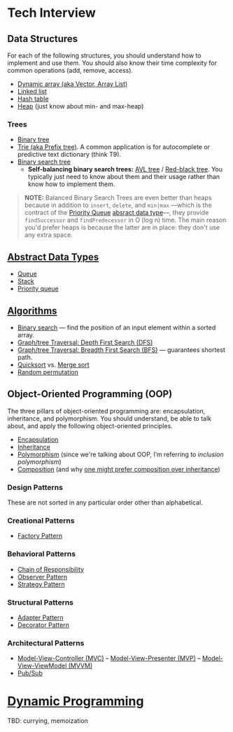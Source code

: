 # Tech Interview

## Data Structures
For each of the following structures, you should understand how to implement and use them.
You should also know their time complexity for common operations (add, remove, access).

* [Dynamic array (aka Vector, Array List)](http://en.wikipedia.org/wiki/Dynamic_array)
* [Linked list](http://en.wikipedia.org/wiki/Singly_linked_list)
* [Hash table](http://en.wikipedia.org/wiki/Hash_table)
* [Heap](http://en.wikipedia.org/wiki/Heap_(data_structure)) (just know about min- and max-heap)

### Trees
* [Binary tree](http://en.wikipedia.org/wiki/Binary_tree)
* [Trie (aka Prefix tree)](http://en.wikipedia.org/wiki/Trie). A common application is for autocomplete or predictive text dictionary (think T9).
* [Binary search tree](https://en.wikipedia.org/wiki/Binary_search_tree)
  - **Self-balancing binary search trees:**  [AVL tree](https://en.wikipedia.org/wiki/AVL_tree) / [Red-black tree](http://en.wikipedia.org/wiki/Red%E2%80%93black_tree).
  You typically just need to know about them and their usage rather than know how to implement them.

> **NOTE:**
> Balanced Binary Search Trees are even better than heaps because in addition to `insert`, `delete`, and `min|max` —which is the contract of
> the [Priority Queue](./abstract-data-types/priority-queue.md) [absract data type](./abstract-data-types/)—, they provide `findSuccessor`
> and `findPredecessor` in O (log n) time.
> The main reason you'd prefer heaps is because the latter are in place: they don't use any extra space.

## [Abstract Data Types](./abstract-data-types/)
* [Queue](http://en.wikipedia.org/wiki/Queue_(abstract_data_type))
* [Stack](http://en.wikipedia.org/wiki/Stack_(abstract_data_type))
* [Priority queue](https://en.wikipedia.org/wiki/Priority_queue)

## [Algorithms](./algorithms/)
* [Binary search](./algorithms/binary-search.md) — find the position of an input element within a sorted array.
* [Graph/tree Traversal: Depth First Search (DFS)](./algorithms/graph-dfs.md)
* [Graph/tree Traversal: Breadth First Search (BFS)](./algorithms/graph-bfs.md) — guarantees shortest path.
* [Quicksort](http://en.wikipedia.org/wiki/Quicksort) vs. [Merge sort](http://en.wikipedia.org/wiki/Merge_sort)
* [Random permutation](http://en.wikipedia.org/wiki/Random_permutation)

## Object-Oriented Programming (OOP)
The three pillars of object-oriented programming are: encapsulation, inheritance, and polymorphism.
You should understand, be able to talk about, and apply the following object-oriented principles.
* [Encapsulation](http://en.wikipedia.org/wiki/Encapsulation_(object-oriented_programming))
* [Inheritance](http://en.wikipedia.org/wiki/Inheritance_(object-oriented_programming))
* [Polymorphism](http://en.wikipedia.org/wiki/Polymorphism_(computer_science)) (since we're talking about OOP, I’m referring to *inclusion polymorphism*)
* [Composition](http://en.wikipedia.org/wiki/Object_composition) (and why [one might prefer composition over inheritance](http://en.wikipedia.org/wiki/Composition_over_inheritance))

### Design Patterns
These are not sorted in any particular order other than alphabetical.

### Creational Patterns
* [Factory Pattern](http://sourcemaking.com/design_patterns/factory_method)

### Behavioral Patterns
* [Chain of Responsibility](http://sourcemaking.com/design_patterns/chain_of_responsibility)
* [Observer Pattern](http://sourcemaking.com/design_patterns/observer)
* [Strategy Pattern](http://sourcemaking.com/design_patterns/strategy)

### Structural Patterns
* [Adapter Pattern](http://sourcemaking.com/design_patterns/adapter)
* [Decorator Pattern](http://sourcemaking.com/design_patterns/decorator)

### Architectural Patterns
* [Model-View-Controller (MVC)](http://en.wikipedia.org/wiki/Model%E2%80%93view%E2%80%93controller) –
  [Model-View-Presenter (MVP)](http://en.wikipedia.org/wiki/Model%E2%80%93view%E2%80%93presenter) –
  [Model-View-ViewModel (MVVM)](http://en.wikipedia.org/wiki/Model_View_ViewModel)
* [Pub/Sub](http://en.wikipedia.org/wiki/Publish%E2%80%93subscribe_pattern)

# [Dynamic Programming](./dynamic-programming/)
TBD: currying, memoization
